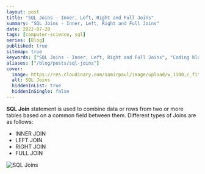 ```yaml
---
layout: post
title: "SQL Joins - Inner, Left, Right and Full Joins"
summary: "SQL Joins - Inner, Left, Right and Full Joins"
date: 2022-07-20
tags: [computer-science, sql]
series: [Blog]
published: true
sitemap: true
keywords: ["SQL Joins - Inner, Left, Right and Full Joins", "Coding blog", "Computer Science"]
aliases: ["/blog/posts/sql-joins"]
cover:
  image: https://res.cloudinary.com/samirpaul/image/upload/w_1100,c_fit,co_rgb:FFFFFF,l_text:Arial_75_bold:Types of SQL Joins/og-image.webp
  alt: SQL Joins
  hiddenInList: true
  hiddenInSingle: false
---
```



**SQL Join** statement is used to combine data or rows from two or more tables based on a common field between them. Different types of Joins are as follows: 

- INNER JOIN
- LEFT JOIN
- RIGHT JOIN
- FULL JOIN

![SQL Joins](https://user-images.githubusercontent.com/77569653/227738791-78897c64-4c15-4d6a-b75a-656c6a59a5d2.png)

